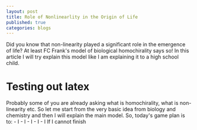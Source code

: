 ```yaml
---
layout: post
title: Role of Nonlinearlity in the Origin of Life
published: true
categories: blogs
---
```


Did you know that non-linearity played a significant role in the emergence of life? At least FC Frank's model of biological homochirality says so! In this article I will try explain this model like I am explaining it to a high school child.


# Testing out latex

Probably some of you are already asking what is homochirality, what is non-linearity etc. So let me start from the very basic idea from biology and chemistry and then I will explain the main model. So, today's game plan is to:
     - I
     - I
     - I
     - I
     - I
If I cannot finish
